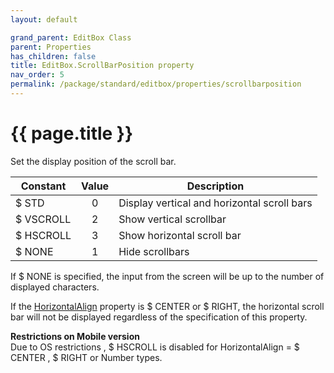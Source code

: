 ```yaml
---
layout: default

grand_parent: EditBox Class
parent: Properties
has_children: false
title: EditBox.ScrollBarPosition property
nav_order: 5
permalink: /package/standard/editbox/properties/scrollbarposition
---
```

# {{ page.title }}

Set the display position of the scroll bar.

| Constant  | Value | Description                                 |
|-----------|:-----:|---------------------------------------------|
| $ STD     |   0   | Display vertical and horizontal scroll bars |
| $ VSCROLL |   2   | Show vertical scrollbar                     |
| $ HSCROLL |   3   | Show horizontal scroll bar                  |
| $ NONE    |   1   | Hide scrollbars                             |

If $ NONE is specified, the input from the screen will be up to the number of displayed characters.

If the <a href="/package/standard/editbox/properties/verticalalign">HorizontalAlign</a> property is $ CENTER or $ RIGHT, the horizontal scroll bar will not be displayed regardless of the specification of this property.


**Restrictions on Mobile version**<br>
Due to OS restrictions , $ HSCROLL is disabled for HorizontalAlign = $ CENTER , $ RIGHT or Number types.

